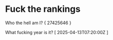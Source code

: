 # Fuck the rankings

Who the hell am I?
{ 27425646 }

What fucking year is it?
[ 2025-04-13T07:20:00Z ]
